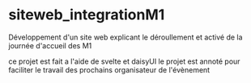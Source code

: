 # siteweb_integrationM1
Développement d'un site web explicant le déroullement et activé de la journée d'accueil des M1

ce projet est fait a l'aide de svelte et daisyUI
le projet est annoté pour faciliter le travail des prochains organisateur de l'évènement

